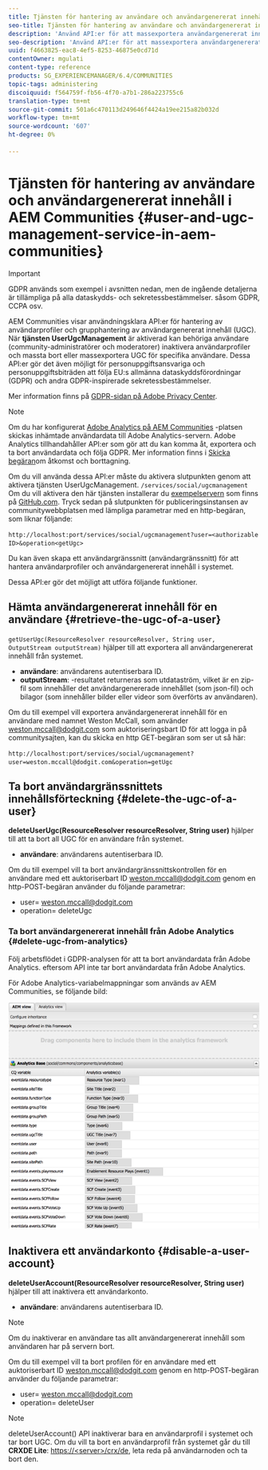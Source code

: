 ```yaml
---
title: Tjänsten för hantering av användare och användargenererat innehåll i AEM Communities
seo-title: Tjänsten för hantering av användare och användargenererat innehåll i AEM Communities
description: 'Använd API:er för att massexportera användargenererat innehåll och inaktivera användarkontot. '
seo-description: 'Använd API:er för att massexportera användargenererat innehåll och inaktivera användarkontot. '
uuid: f4663825-eac8-4ef5-8253-46875e0cd71d
contentOwner: mgulati
content-type: reference
products: SG_EXPERIENCEMANAGER/6.4/COMMUNITIES
topic-tags: administering
discoiquuid: f564759f-fb56-4f70-a7b1-286a223755c6
translation-type: tm+mt
source-git-commit: 501a6c470113d249646f4424a19ee215a82b032d
workflow-type: tm+mt
source-wordcount: '607'
ht-degree: 0%

---
```



# Tjänsten för hantering av användare och användargenererat innehåll i AEM Communities {#user-and-ugc-management-service-in-aem-communities}

>[!IMPORTANT]
>
>GDPR används som exempel i avsnitten nedan, men de ingående detaljerna är tillämpliga på alla dataskydds- och sekretessbestämmelser. såsom GDPR, CCPA osv.

AEM Communities visar användningsklara API:er för hantering av användarprofiler och grupphantering av användargenererat innehåll (UGC). När **tjänsten UserUgcManagement** är aktiverad kan behöriga användare (community-administratörer och moderatorer) inaktivera användarprofiler och massta bort eller massexportera UGC för specifika användare. Dessa API:er gör det även möjligt för personuppgiftsansvariga och personuppgiftsbiträden att följa EU:s allmänna dataskyddsförordningar (GDPR) och andra GDPR-inspirerade sekretessbestämmelser.

Mer information finns på [GDPR-sidan på Adobe Privacy Center](https://www.adobe.com/privacy/general-data-protection-regulation.html).

>[!NOTE]
>
>Om du har konfigurerat [Adobe Analytics på AEM Communities](analytics.md) -platsen skickas inhämtade användardata till Adobe Analytics-servern. Adobe Analytics tillhandahåller API:er som gör att du kan komma åt, exportera och ta bort användardata och följa GDPR. Mer information finns i [Skicka begäran](https://docs.adobe.com/content/help/en/analytics/admin/data-governance/gdpr-submit-access-delete.html)om åtkomst och borttagning.

Om du vill använda dessa API:er måste du aktivera slutpunkten genom att aktivera tjänsten UserUgcManagement. `/services/social/ugcmanagement` Om du vill aktivera den här tjänsten installerar du [exempelservern](https://github.com/Adobe-Marketing-Cloud/aem-communities-ugc-migration/tree/master/bundles/communities-ugc-management-servlet) som finns på [GitHub.com](https://github.com/Adobe-Marketing-Cloud/aem-communities-ugc-migration/tree/master/bundles/communities-ugc-management-servlet). Tryck sedan på slutpunkten för publiceringsinstansen av communitywebbplatsen med lämpliga parametrar med en http-begäran, som liknar följande:

`http://localhost:port/services/social/ugcmanagement?user=<authorizable ID>&operation<getUgc>`

Du kan även skapa ett användargränssnitt (användargränssnitt) för att hantera användarprofiler och användargenererat innehåll i systemet.

Dessa API:er gör det möjligt att utföra följande funktioner.

## Hämta användargenererat innehåll för en användare {#retrieve-the-ugc-of-a-user}

`getUserUgc(ResourceResolver resourceResolver, String user, OutputStream outputStream)` hjälper till att exportera all användargenererat innehåll från systemet.

* **användare**: användarens autentiserbara ID.
* **outputStream**: -resultatet returneras som utdataström, vilket är en zip-fil som innehåller det användargenererade innehållet (som json-fil) och bilagor (som innehåller bilder eller videor som överförts av användaren).

Om du till exempel vill exportera användargenererat innehåll för en användare med namnet Weston McCall, som använder weston.mccall@dodgit.com som auktoriseringsbart ID för att logga in på communitysajten, kan du skicka en http GET-begäran som ser ut så här:

`http://localhost:port/services/social/ugcmanagement?user=weston.mccall@dodgit.com&operation=getUgc`

## Ta bort användargränssnittets innehållsförteckning {#delete-the-ugc-of-a-user}

**deleteUserUgc(ResourceResolver resourceResolver, String user)** hjälper till att ta bort all UGC för en användare från systemet.

* **användare**: användarens autentiserbara ID.

Om du till exempel vill ta bort användargränssnittskontrollen för en användare med ett auktoriserbart ID weston.mccall@dodgit.com genom en http-POST-begäran använder du följande parametrar:

* user= weston.mccall@dodgit.com
* operation= deleteUgc

### Ta bort användargenererat innehåll från Adobe Analytics {#delete-ugc-from-analytics}

Följ arbetsflödet i GDPR-analysen för att ta bort användardata från Adobe Analytics. eftersom API inte tar bort användardata från Adobe Analytics.

För Adobe Analytics-variabelmappningar som används av AEM Communities, se följande bild:

![AEM communityvariabelmappning för Adobe Analytics](assets/Analytics-Communities-Mapping.png)

## Inaktivera ett användarkonto {#disable-a-user-account}

**deleteUserAccount(ResourceResolver resourceResolver, String user)** hjälper till att inaktivera ett användarkonto.

* **användare**: användarens autentiserbara ID.

>[!NOTE]
>
>Om du inaktiverar en användare tas allt användargenererat innehåll som användaren har på servern bort.

Om du till exempel vill ta bort profilen för en användare med ett auktoriserbart ID weston.mccall@dodgit.com genom en http-POST-begäran använder du följande parametrar:

* user= weston.mccall@dodgit.com
* operation= deleteUser

>[!NOTE]
>
>deleteUserAccount() API inaktiverar bara en användarprofil i systemet och tar bort UGC. Om du vill ta bort en användarprofil från systemet går du till **CRXDE Lite**: [https://&lt;server>/crx/de](http://localhost:4502/crx/de), leta reda på användarnoden och ta bort den.
